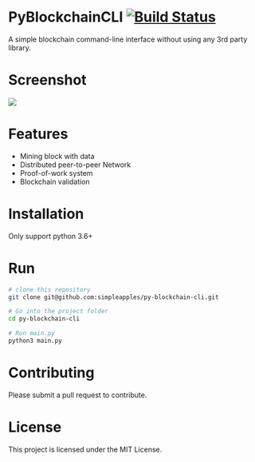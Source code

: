 # PyBlockchainCLI [![Build Status](https://travis-ci.org/simpleapples/py-blockchain-cli.svg?branch=master)](https://travis-ci.org/simpleapples/py-blockchain-cli)

A simple blockchain command-line interface without using any 3rd party library.

# Screenshot

![](http://ww1.sinaimg.cn/large/6ae0adaely1fpb0l9rznog20fo0d8gqg.gif)

# Features

- Mining block with data
- Distributed peer-to-peer Network
- Proof-of-work system
- Blockchain validation

# Installation

Only support python 3.6+

# Run

```bash
# clone this repository
git clone git@github.com:simpleapples/py-blockchain-cli.git

# Go into the project folder
cd py-blockchain-cli

# Run main.py
python3 main.py
```

# Contributing

Please submit a pull request to contribute.

# License

This project is licensed under the MIT License.